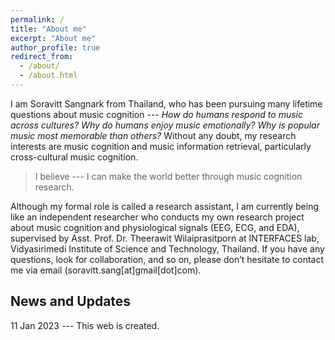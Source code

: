 ```yaml
---
permalink: /
title: "About me"
excerpt: "About me"
author_profile: true
redirect_from: 
  - /about/
  - /about.html
---
```

I am Soravitt Sangnark from Thailand, who has been pursuing many lifetime questions about music cognition --- *How do humans respond to music across cultures?* *Why do humans enjoy music emotionally?* *Why is popular music most memorable than others?* Without any doubt, my research interests are music cognition and music information retrieval, particularly cross-cultural music cognition.

> I believe --- I can make the world better through music cognition research.

Although my formal role is called a research assistant, I am currently being like an independent researcher who conducts my own research project about music cognition and physiological signals (EEG, ECG, and EDA), supervised by Asst. Prof. Dr. Theerawit Wilaiprasitporn at INTERFACES lab, Vidyasirimedi Institute of Science and Technology, Thailand. If you have any questions, look for collaboration, and so on, please don’t hesitate to contact me via email (soravitt.sang[at]gmail[dot]com).

News and Updates
---
11 Jan 2023 --- This web is created.

